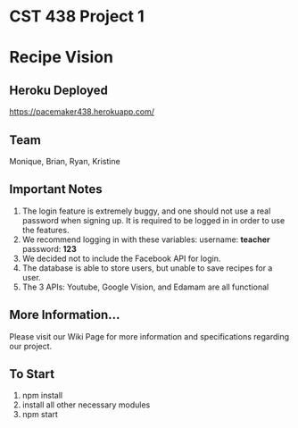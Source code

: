 # CST 438 Project 1
# Recipe Vision

## Heroku Deployed 
https://pacemaker438.herokuapp.com/

## Team
Monique, Brian, Ryan, Kristine

## Important Notes
1. The login feature is extremely buggy, and one should not use a real password when signing up. It is required to be logged in in order to use the features. 
2. We recommend logging in with these variables: username: **teacher** password: **123**
3. We decided not to include the Facebook API for login.
4. The database is able to store users, but unable to save recipes for a user.
5. The 3 APIs: Youtube, Google Vision, and Edamam are all functional

## More Information...
Please visit our Wiki Page for more information and specifications regarding our project.

## To Start
1. npm install
2. install all other necessary modules
3. npm start


